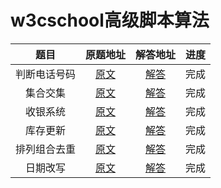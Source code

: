 # w3cschool高级脚本算法

| 题目 | 原题地址 | 解答地址 | 进度 |
|:---:|:---:|:---:|:---:|
| 判断电话号码 | [原文](https://www.w3cschool.cn/codecamp/validate-us-telephone-numbers.html) | [解答](https://github.com/sihai00/training-javascript/tree/master/w3cschool-hard/validate-us-telephone-numbers.js) | 完成 |
| 集合交集 | [原文](https://www.w3cschool.cn/codecamp/symmetric-difference.html) | [解答](https://github.com/sihai00/training-javascript/tree/master/w3cschool-hard/symmetric-difference.js) | 完成 |
| 收银系统 | [原文](https://www.w3cschool.cn/codecamp/exact-change.html) | [解答](https://github.com/sihai00/training-javascript/tree/master/w3cschool-hard/exact-change.js) | 完成 |
| 库存更新 | [原文](https://www.w3cschool.cn/codecamp/inventory-update.html) | [解答](https://github.com/sihai00/training-javascript/tree/master/w3cschool-hard/inventory-update.js) | 完成 |
| 排列组合去重 | [原文](https://www.w3cschool.cn/codecamp/no-repeats-please.html) | [解答](https://github.com/sihai00/training-javascript/tree/master/w3cschool-hard/no-repeats-please.js) | 完成 |
| 日期改写 | [原文](https://www.w3cschool.cn/codecamp/friendly-date-ranges.html) | [解答](https://github.com/sihai00/training-javascript/tree/master/w3cschool-hard/friendly-date-ranges.js) | 完成 |